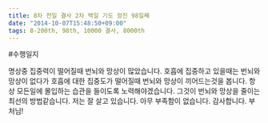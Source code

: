 ```yaml
---
title: 8차 천일 결사 2차 백일 기도 정진 98일째
date: "2014-10-07T15:48:50+09:00"
tags: 8-200th, 98th, 10000 결사, 8000th
---
```


#수행일지

명상중 집중력이 떨어질때 번뇌와 망상이 많았습니다. 호흡에 집중하고 있을때는 번뇌와 망상이 없다가 호흡에 대한 집중도가 떨어질때 번뇌와 망상이 끼어드는것을 봅니다. 항상 모든일에 몰입하는 습관을 들이도록 노력해야겠습니다. 그것이 번뇌와 망상을 줄이는 최선의 방법같습니다. 저는 잘 살고 있습니다. 아무 부족함이 없습니다. 감사합니다. 부처님!
